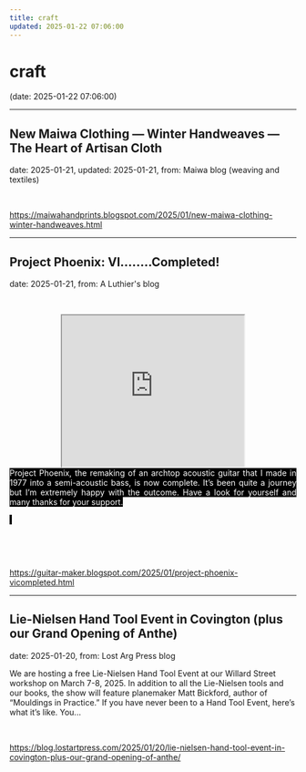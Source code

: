 ```yaml
---
title: craft
updated: 2025-01-22 07:06:00
---
```


# craft

(date: 2025-01-22 07:06:00)

---

## New Maiwa Clothing — Winter Handweaves — The Heart of Artisan Cloth

date: 2025-01-21, updated: 2025-01-21, from: Maiwa blog (weaving and textiles)

 

<br> 

<https://maiwahandprints.blogspot.com/2025/01/new-maiwa-clothing-winter-handweaves.html>

---

## Project Phoenix: VI........Completed!

date: 2025-01-21, from: A Luthier's blog

<p>&nbsp;</p><div class="separator" style="clear: both; text-align: center;"><iframe allowfullscreen="" class="BLOG_video_class" height="266" src="https://www.youtube.com/embed/jXZxUvSbf2w" width="320" youtube-src-id="jXZxUvSbf2w"></iframe></div><div class="separator" style="clear: both; text-align: justify;"><span style="background-color: black; text-align: left;"><span style="color: white;">Project Phoenix, the remaking of an archtop acoustic guitar
that I made in 1977 into a semi-acoustic bass, is now complete. It’s been quite
a journey but I’m extremely happy with the outcome. Have a look for yourself
and many thanks for your support.</span></span></div><p></p>

<p class="MsoNormal"><o:p><span style="background-color: black; color: white;">&nbsp;</span></o:p></p>

<p class="MsoNormal"><br /></p> 

<br> 

<https://guitar-maker.blogspot.com/2025/01/project-phoenix-vicompleted.html>

---

## Lie-Nielsen Hand Tool Event in Covington (plus our Grand Opening of Anthe)

date: 2025-01-20, from: Lost Arg Press blog

We are hosting a free Lie-Nielsen Hand Tool Event at our Willard Street workshop on March 7-8, 2025. In addition to all the Lie-Nielsen tools and our books, the show will feature planemaker Matt Bickford, author of “Mouldings in Practice.” If you have never been to a Hand Tool Event, here’s what it’s like. You... 

<br> 

<https://blog.lostartpress.com/2025/01/20/lie-nielsen-hand-tool-event-in-covington-plus-our-grand-opening-of-anthe/>

